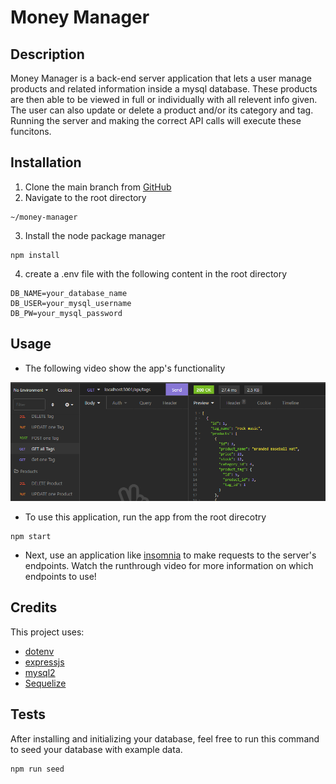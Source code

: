 # Money Manager

## Description

Money Manager is a back-end server application that lets a user manage products and related information inside a mysql database. These products are then able to be viewed in full or individually with all relevent info given. The user can also update or delete a product and/or its category and tag. Running the server and making the correct API calls will execute these funcitons.

## Installation

1. Clone the main branch from [GitHub](https://github.com/mimi5930/money-manager)
2. Navigate to the root directory

```
~/money-manager
```

3. Install the node package manager

```
npm install
```

4. create a .env file with the following content in the root directory

```.env
DB_NAME=your_database_name
DB_USER=your_mysql_username
DB_PW=your_mysql_password
```

## Usage

- The following video show the app's functionality

[![Video desplaying the app being used](images\money-manager.PNG)](https://drive.google.com/file/d/1STFIY2uPro46j0LQnltg2mfJGx3bIaLa/view)

- To use this application, run the app from the root direcotry

```
npm start
```

- Next, use an application like [insomnia](https://insomnia.rest/download) to make requests to the server's endpoints. Watch the runthrough video for more information on which endpoints to use!

## Credits

This project uses:

- [dotenv](https://www.npmjs.com/package/dotenv)
- [expressjs](https://www.npmjs.com/package/express)
- [mysql2](https://www.npmjs.com/package/mysql2)
- [Sequelize](https://www.npmjs.com/package/sequelize)

## Tests

After installing and initializing your database, feel free to run this command to seed your database with example data.

```
npm run seed
```
